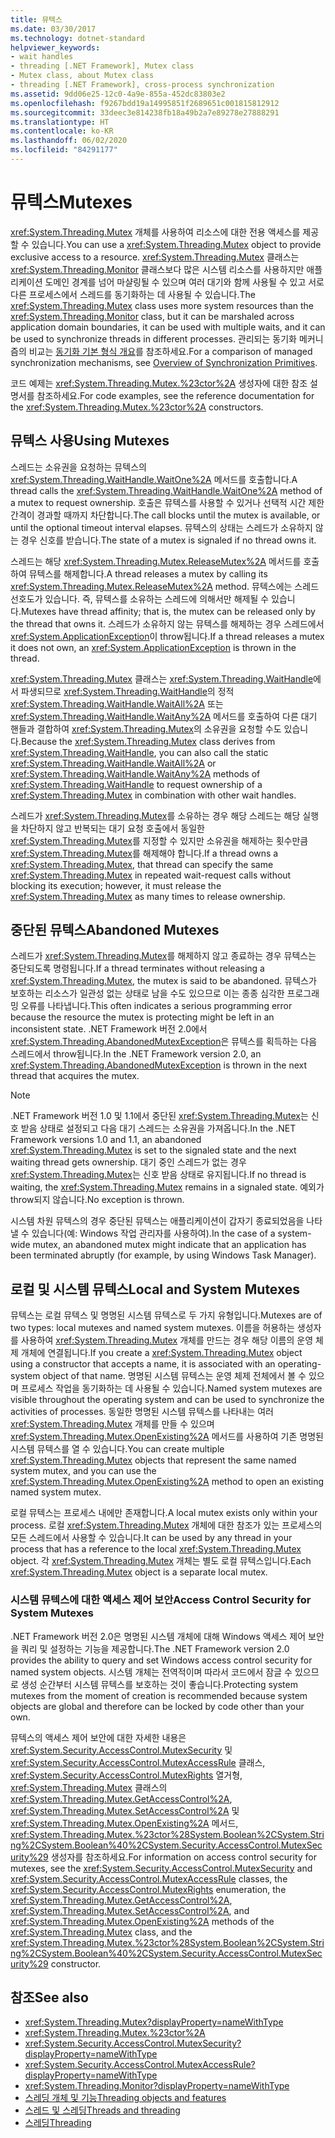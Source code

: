 ```yaml
---
title: 뮤텍스
ms.date: 03/30/2017
ms.technology: dotnet-standard
helpviewer_keywords:
- wait handles
- threading [.NET Framework], Mutex class
- Mutex class, about Mutex class
- threading [.NET Framework], cross-process synchronization
ms.assetid: 9dd06e25-12c0-4a9e-855a-452dc83803e2
ms.openlocfilehash: f9267bdd19a14995851f2689651c001815812912
ms.sourcegitcommit: 33deec3e814238fb18a49b2a7e89278e27888291
ms.translationtype: HT
ms.contentlocale: ko-KR
ms.lasthandoff: 06/02/2020
ms.locfileid: "84291177"
---
```

# <a name="mutexes"></a><span data-ttu-id="4e06c-102">뮤텍스</span><span class="sxs-lookup"><span data-stu-id="4e06c-102">Mutexes</span></span>
<span data-ttu-id="4e06c-103"><xref:System.Threading.Mutex> 개체를 사용하여 리소스에 대한 전용 액세스를 제공할 수 있습니다.</span><span class="sxs-lookup"><span data-stu-id="4e06c-103">You can use a <xref:System.Threading.Mutex> object to provide exclusive access to a resource.</span></span> <span data-ttu-id="4e06c-104"><xref:System.Threading.Mutex> 클래스는 <xref:System.Threading.Monitor> 클래스보다 많은 시스템 리소스를 사용하지만 애플리케이션 도메인 경계를 넘어 마샬링될 수 있으며 여러 대기와 함께 사용될 수 있고 서로 다른 프로세스에서 스레드를 동기화하는 데 사용될 수 있습니다.</span><span class="sxs-lookup"><span data-stu-id="4e06c-104">The <xref:System.Threading.Mutex> class uses more system resources than the <xref:System.Threading.Monitor> class, but it can be marshaled across application domain boundaries, it can be used with multiple waits, and it can be used to synchronize threads in different processes.</span></span> <span data-ttu-id="4e06c-105">관리되는 동기화 메커니즘의 비교는 [동기화 기본 형식 개요](overview-of-synchronization-primitives.md)를 참조하세요.</span><span class="sxs-lookup"><span data-stu-id="4e06c-105">For a comparison of managed synchronization mechanisms, see [Overview of Synchronization Primitives](overview-of-synchronization-primitives.md).</span></span>  
  
 <span data-ttu-id="4e06c-106">코드 예제는 <xref:System.Threading.Mutex.%23ctor%2A> 생성자에 대한 참조 설명서를 참조하세요.</span><span class="sxs-lookup"><span data-stu-id="4e06c-106">For code examples, see the reference documentation for the <xref:System.Threading.Mutex.%23ctor%2A> constructors.</span></span>  
  
## <a name="using-mutexes"></a><span data-ttu-id="4e06c-107">뮤텍스 사용</span><span class="sxs-lookup"><span data-stu-id="4e06c-107">Using Mutexes</span></span>  
 <span data-ttu-id="4e06c-108">스레드는 소유권을 요청하는 뮤텍스의 <xref:System.Threading.WaitHandle.WaitOne%2A> 메서드를 호출합니다.</span><span class="sxs-lookup"><span data-stu-id="4e06c-108">A thread calls the <xref:System.Threading.WaitHandle.WaitOne%2A> method of a mutex to request ownership.</span></span> <span data-ttu-id="4e06c-109">호출은 뮤텍스를 사용할 수 있거나 선택적 시간 제한 간격이 경과할 때까지 차단합니다.</span><span class="sxs-lookup"><span data-stu-id="4e06c-109">The call blocks until the mutex is available, or until the optional timeout interval elapses.</span></span> <span data-ttu-id="4e06c-110">뮤텍스의 상태는 스레드가 소유하지 않는 경우 신호를 받습니다.</span><span class="sxs-lookup"><span data-stu-id="4e06c-110">The state of a mutex is signaled if no thread owns it.</span></span>  
  
 <span data-ttu-id="4e06c-111">스레드는 해당 <xref:System.Threading.Mutex.ReleaseMutex%2A> 메서드를 호출하여 뮤텍스를 해제합니다.</span><span class="sxs-lookup"><span data-stu-id="4e06c-111">A thread releases a mutex by calling its <xref:System.Threading.Mutex.ReleaseMutex%2A> method.</span></span> <span data-ttu-id="4e06c-112">뮤텍스에는 스레드 선호도가 있습니다. 즉, 뮤텍스를 소유하는 스레드에 의해서만 해제될 수 있습니다.</span><span class="sxs-lookup"><span data-stu-id="4e06c-112">Mutexes have thread affinity; that is, the mutex can be released only by the thread that owns it.</span></span> <span data-ttu-id="4e06c-113">스레드가 소유하지 않는 뮤텍스를 해제하는 경우 스레드에서 <xref:System.ApplicationException>이 throw됩니다.</span><span class="sxs-lookup"><span data-stu-id="4e06c-113">If a thread releases a mutex it does not own, an <xref:System.ApplicationException> is thrown in the thread.</span></span>  
  
 <span data-ttu-id="4e06c-114"><xref:System.Threading.Mutex> 클래스는 <xref:System.Threading.WaitHandle>에서 파생되므로 <xref:System.Threading.WaitHandle>의 정적 <xref:System.Threading.WaitHandle.WaitAll%2A> 또는 <xref:System.Threading.WaitHandle.WaitAny%2A> 메서드를 호출하여 다른 대기 핸들과 결합하여 <xref:System.Threading.Mutex>의 소유권을 요청할 수도 있습니다.</span><span class="sxs-lookup"><span data-stu-id="4e06c-114">Because the <xref:System.Threading.Mutex> class derives from <xref:System.Threading.WaitHandle>, you can also call the static <xref:System.Threading.WaitHandle.WaitAll%2A> or <xref:System.Threading.WaitHandle.WaitAny%2A> methods of <xref:System.Threading.WaitHandle> to request ownership of a <xref:System.Threading.Mutex> in combination with other wait handles.</span></span>  
  
 <span data-ttu-id="4e06c-115">스레드가 <xref:System.Threading.Mutex>를 소유하는 경우 해당 스레드는 해당 실행을 차단하지 않고 반복되는 대기 요청 호출에서 동일한 <xref:System.Threading.Mutex>를 지정할 수 있지만 소유권을 해제하는 횟수만큼 <xref:System.Threading.Mutex>를 해제해야 합니다.</span><span class="sxs-lookup"><span data-stu-id="4e06c-115">If a thread owns a <xref:System.Threading.Mutex>, that thread can specify the same <xref:System.Threading.Mutex> in repeated wait-request calls without blocking its execution; however, it must release the <xref:System.Threading.Mutex> as many times to release ownership.</span></span>  
  
## <a name="abandoned-mutexes"></a><span data-ttu-id="4e06c-116">중단된 뮤텍스</span><span class="sxs-lookup"><span data-stu-id="4e06c-116">Abandoned Mutexes</span></span>  
 <span data-ttu-id="4e06c-117">스레드가 <xref:System.Threading.Mutex>를 해제하지 않고 종료하는 경우 뮤텍스는 중단되도록 명령됩니다.</span><span class="sxs-lookup"><span data-stu-id="4e06c-117">If a thread terminates without releasing a <xref:System.Threading.Mutex>, the mutex is said to be abandoned.</span></span> <span data-ttu-id="4e06c-118">뮤텍스가 보호하는 리소스가 일관성 없는 상태로 남을 수도 있으므로 이는 종종 심각한 프로그래밍 오류를 나타냅니다.</span><span class="sxs-lookup"><span data-stu-id="4e06c-118">This often indicates a serious programming error because the resource the mutex is protecting might be left in an inconsistent state.</span></span> <span data-ttu-id="4e06c-119">.NET Framework 버전 2.0에서 <xref:System.Threading.AbandonedMutexException>은 뮤텍스를 획득하는 다음 스레드에서 throw됩니다.</span><span class="sxs-lookup"><span data-stu-id="4e06c-119">In the .NET Framework version 2.0, an <xref:System.Threading.AbandonedMutexException> is thrown in the next thread that acquires the mutex.</span></span>  
  
> [!NOTE]
> <span data-ttu-id="4e06c-120">.NET Framework 버전 1.0 및 1.1에서 중단된 <xref:System.Threading.Mutex>는 신호 받음 상태로 설정되고 다음 대기 스레드는 소유권을 가져옵니다.</span><span class="sxs-lookup"><span data-stu-id="4e06c-120">In the .NET Framework versions 1.0 and 1.1, an abandoned <xref:System.Threading.Mutex> is set to the signaled state and the next waiting thread gets ownership.</span></span> <span data-ttu-id="4e06c-121">대기 중인 스레드가 없는 경우 <xref:System.Threading.Mutex>는 신호 받음 상태로 유지됩니다.</span><span class="sxs-lookup"><span data-stu-id="4e06c-121">If no thread is waiting, the <xref:System.Threading.Mutex> remains in a signaled state.</span></span> <span data-ttu-id="4e06c-122">예외가 throw되지 않습니다.</span><span class="sxs-lookup"><span data-stu-id="4e06c-122">No exception is thrown.</span></span>  
  
 <span data-ttu-id="4e06c-123">시스템 차원 뮤텍스의 경우 중단된 뮤텍스는 애플리케이션이 갑자기 종료되었음을 나타낼 수 있습니다(예: Windows 작업 관리자를 사용하여).</span><span class="sxs-lookup"><span data-stu-id="4e06c-123">In the case of a system-wide mutex, an abandoned mutex might indicate that an application has been terminated abruptly (for example, by using Windows Task Manager).</span></span>  
  
## <a name="local-and-system-mutexes"></a><span data-ttu-id="4e06c-124">로컬 및 시스템 뮤텍스</span><span class="sxs-lookup"><span data-stu-id="4e06c-124">Local and System Mutexes</span></span>  
 <span data-ttu-id="4e06c-125">뮤텍스는 로컬 뮤텍스 및 명명된 시스템 뮤텍스로 두 가지 유형입니다.</span><span class="sxs-lookup"><span data-stu-id="4e06c-125">Mutexes are of two types: local mutexes and named system mutexes.</span></span> <span data-ttu-id="4e06c-126">이름을 허용하는 생성자를 사용하여 <xref:System.Threading.Mutex> 개체를 만드는 경우 해당 이름의 운영 체제 개체에 연결됩니다.</span><span class="sxs-lookup"><span data-stu-id="4e06c-126">If you create a <xref:System.Threading.Mutex> object using a constructor that accepts a name, it is associated with an operating-system object of that name.</span></span> <span data-ttu-id="4e06c-127">명명된 시스템 뮤텍스는 운영 체제 전체에서 볼 수 있으며 프로세스 작업을 동기화하는 데 사용될 수 있습니다.</span><span class="sxs-lookup"><span data-stu-id="4e06c-127">Named system mutexes are visible throughout the operating system and can be used to synchronize the activities of processes.</span></span> <span data-ttu-id="4e06c-128">동일한 명명된 시스템 뮤텍스를 나타내는 여러 <xref:System.Threading.Mutex> 개체를 만들 수 있으며 <xref:System.Threading.Mutex.OpenExisting%2A> 메서드를 사용하여 기존 명명된 시스템 뮤텍스를 열 수 있습니다.</span><span class="sxs-lookup"><span data-stu-id="4e06c-128">You can create multiple <xref:System.Threading.Mutex> objects that represent the same named system mutex, and you can use the <xref:System.Threading.Mutex.OpenExisting%2A> method to open an existing named system mutex.</span></span>  
  
 <span data-ttu-id="4e06c-129">로컬 뮤텍스는 프로세스 내에만 존재합니다.</span><span class="sxs-lookup"><span data-stu-id="4e06c-129">A local mutex exists only within your process.</span></span> <span data-ttu-id="4e06c-130">로컬 <xref:System.Threading.Mutex> 개체에 대한 참조가 있는 프로세스의 모든 스레드에서 사용할 수 있습니다.</span><span class="sxs-lookup"><span data-stu-id="4e06c-130">It can be used by any thread in your process that has a reference to the local <xref:System.Threading.Mutex> object.</span></span> <span data-ttu-id="4e06c-131">각 <xref:System.Threading.Mutex> 개체는 별도 로컬 뮤텍스입니다.</span><span class="sxs-lookup"><span data-stu-id="4e06c-131">Each <xref:System.Threading.Mutex> object is a separate local mutex.</span></span>  
  
### <a name="access-control-security-for-system-mutexes"></a><span data-ttu-id="4e06c-132">시스템 뮤텍스에 대한 액세스 제어 보안</span><span class="sxs-lookup"><span data-stu-id="4e06c-132">Access Control Security for System Mutexes</span></span>  
 <span data-ttu-id="4e06c-133">.NET Framework 버전 2.0은 명명된 시스템 개체에 대해 Windows 액세스 제어 보안을 쿼리 및 설정하는 기능을 제공합니다.</span><span class="sxs-lookup"><span data-stu-id="4e06c-133">The .NET Framework version 2.0 provides the ability to query and set Windows access control security for named system objects.</span></span> <span data-ttu-id="4e06c-134">시스템 개체는 전역적이며 따라서 코드에서 잠글 수 있으므로 생성 순간부터 시스템 뮤텍스를 보호하는 것이 좋습니다.</span><span class="sxs-lookup"><span data-stu-id="4e06c-134">Protecting system mutexes from the moment of creation is recommended because system objects are global and therefore can be locked by code other than your own.</span></span>  
  
 <span data-ttu-id="4e06c-135">뮤텍스의 액세스 제어 보안에 대한 자세한 내용은 <xref:System.Security.AccessControl.MutexSecurity> 및 <xref:System.Security.AccessControl.MutexAccessRule> 클래스, <xref:System.Security.AccessControl.MutexRights> 열거형, <xref:System.Threading.Mutex> 클래스의 <xref:System.Threading.Mutex.GetAccessControl%2A>, <xref:System.Threading.Mutex.SetAccessControl%2A> 및 <xref:System.Threading.Mutex.OpenExisting%2A> 메서드, <xref:System.Threading.Mutex.%23ctor%28System.Boolean%2CSystem.String%2CSystem.Boolean%40%2CSystem.Security.AccessControl.MutexSecurity%29> 생성자를 참조하세요.</span><span class="sxs-lookup"><span data-stu-id="4e06c-135">For information on access control security for mutexes, see the <xref:System.Security.AccessControl.MutexSecurity> and <xref:System.Security.AccessControl.MutexAccessRule> classes, the <xref:System.Security.AccessControl.MutexRights> enumeration, the <xref:System.Threading.Mutex.GetAccessControl%2A>, <xref:System.Threading.Mutex.SetAccessControl%2A>, and <xref:System.Threading.Mutex.OpenExisting%2A> methods of the <xref:System.Threading.Mutex> class, and the <xref:System.Threading.Mutex.%23ctor%28System.Boolean%2CSystem.String%2CSystem.Boolean%40%2CSystem.Security.AccessControl.MutexSecurity%29> constructor.</span></span>  
  
## <a name="see-also"></a><span data-ttu-id="4e06c-136">참조</span><span class="sxs-lookup"><span data-stu-id="4e06c-136">See also</span></span>

- <xref:System.Threading.Mutex?displayProperty=nameWithType>
- <xref:System.Threading.Mutex.%23ctor%2A>
- <xref:System.Security.AccessControl.MutexSecurity?displayProperty=nameWithType>
- <xref:System.Security.AccessControl.MutexAccessRule?displayProperty=nameWithType>
- <xref:System.Threading.Monitor?displayProperty=nameWithType>
- [<span data-ttu-id="4e06c-137">스레딩 개체 및 기능</span><span class="sxs-lookup"><span data-stu-id="4e06c-137">Threading objects and features</span></span>](threading-objects-and-features.md)
- [<span data-ttu-id="4e06c-138">스레드 및 스레딩</span><span class="sxs-lookup"><span data-stu-id="4e06c-138">Threads and threading</span></span>](threads-and-threading.md)
- [<span data-ttu-id="4e06c-139">스레딩</span><span class="sxs-lookup"><span data-stu-id="4e06c-139">Threading</span></span>](index.md)
